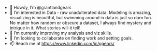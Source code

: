- 👋 Howdy, I’m @grantlandgears
- 👀 I’m interested in Data - raw unadulterated data.  Modeling is amazing, visualizing is beautiful, but swimming around in data is just so darn fun.  No matter how random or obscure a dataset, I always find mystery and intrigue in it.  What stories will it tell!
- 🌱 I’m currently improving my analysis and viz skills.
- 💞️ I’m looking to collaborate on finding work and setting goals.
- 📫 Reach me at https://www.linkedin.com/in/ggears/ 

<!---
grantlandgears/grantlandgears is a ✨ special ✨ repository because its `README.md` (this file) appears on your GitHub profile.
You can click the Preview link to take a look at your changes.
--->
